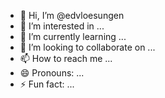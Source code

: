 - 👋 Hi, I’m @edvloesungen
- 👀 I’m interested in ...
- 🌱 I’m currently learning ...
- 💞️ I’m looking to collaborate on ...
- 📫 How to reach me ...
- 😄 Pronouns: ...
- ⚡ Fun fact: ...

<!---
edvloesungen/edvloesungen is a ✨ special ✨ repository because its `README.md` (this file) appears on your GitHub profile.
You can click the Preview link to take a look at your changes.
--->
